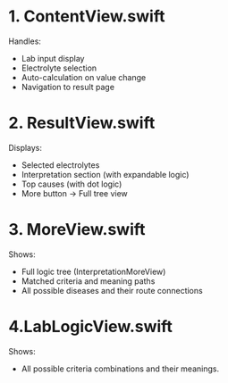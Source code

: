 # 1. ContentView.swift

Handles:
- Lab input display
- Electrolyte selection
- Auto-calculation on value change
- Navigation to result page

# 2. ResultView.swift

Displays:
- Selected electrolytes
- Interpretation section (with expandable logic)
- Top causes (with dot logic)
- More button → Full tree view

# 3. MoreView.swift

Shows:
- Full logic tree (InterpretationMoreView)
- Matched criteria and meaning paths
- All possible diseases and their route connections

# 4.LabLogicView.swift
Shows:
- All possible criteria combinations and their meanings.
